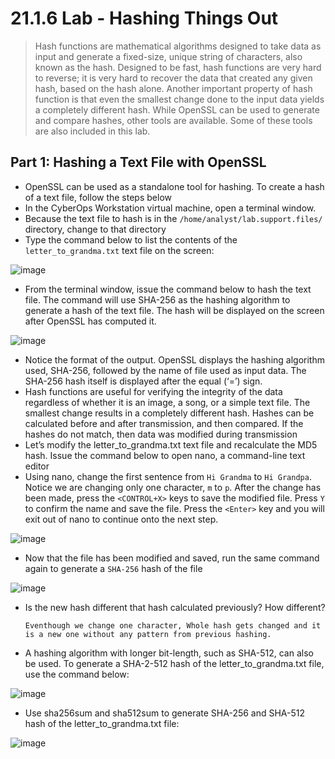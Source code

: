 # 21.1.6 Lab - Hashing Things Out

> Hash functions are mathematical algorithms designed to take data as input and generate a fixed-size, unique 
string of characters, also known as the hash. Designed to be fast, hash functions are very hard to reverse; it 
is very hard to recover the data that created any given hash, based on the hash alone. Another important 
property of hash function is that even the smallest change done to the input data yields a completely different 
hash.
While OpenSSL can be used to generate and compare hashes, other tools are available. Some of these tools 
are also included in this lab.

## Part 1: Hashing a Text File with OpenSSL

* OpenSSL can be used as a standalone tool for hashing. To create a hash of a text file, follow the steps below
* In the CyberOps Workstation virtual machine, open a terminal window.
* Because the text file to hash is in the `/home/analyst/lab.support.files/` directory, change to that directory
* Type the command below to list the contents of the `letter_to_grandma.txt` text file on the screen:

![image](https://github.com/tousif13/CISCO_CyberOps/assets/33444140/1efcc1c3-ffe9-45f2-a009-ff598a756418)

* From the terminal window, issue the command below to hash the text file. The command will use SHA-256 as the hashing algorithm to generate a hash of the text file. The hash will be displayed on the screen after OpenSSL has computed it.

![image](https://github.com/tousif13/CISCO_CyberOps/assets/33444140/4956ff06-bd45-43dd-9cf9-437e5a06c8f8)

* Notice the format of the output. OpenSSL displays the hashing algorithm used, SHA-256, followed by the name of file used as input data. The SHA-256 hash itself is displayed after the equal (‘=’) sign.
* Hash functions are useful for verifying the integrity of the data regardless of whether it is an image, a song, or a simple text file. The smallest change results in a completely different hash. Hashes can be 
calculated before and after transmission, and then compared. If the hashes do not match, then data was modified during transmission
* Let’s modify the letter_to_grandma.txt text file and recalculate the MD5 hash. Issue the command below to open nano, a command-line text editor
* Using nano, change the first sentence from `Hi Grandma` to `Hi Grandpa`. Notice we are changing only one character, `m` to `p`. After the change has been made, press the `<CONTROL+X>` keys to save the 
modified file. Press `Y` to confirm the name and save the file. Press the `<Enter>` key and you will exit out of nano to continue onto the next step.

![image](https://github.com/tousif13/CISCO_CyberOps/assets/33444140/1080abba-6934-4eab-b045-5f7df9e14608)

* Now that the file has been modified and saved, run the same command again to generate a `SHA-256` hash of the file

![image](https://github.com/tousif13/CISCO_CyberOps/assets/33444140/07e737ab-f9d2-423a-bfdb-396362f1513c)

* Is the new hash different that hash calculated previously? How different?

      Eventhough we change one character, Whole hash gets changed and it is a new one without any pattern from previous hashing.

* A hashing algorithm with longer bit-length, such as SHA-512, can also be used. To generate a SHA-2-512 hash of the letter_to_grandma.txt file, use the command below:

![image](https://github.com/tousif13/CISCO_CyberOps/assets/33444140/4d3933da-7c95-463a-8a3d-eaa10339ab09)

* Use sha256sum and sha512sum to generate SHA-256 and SHA-512 hash of the letter_to_grandma.txt file:

![image](https://github.com/tousif13/CISCO_CyberOps/assets/33444140/7965747b-94a5-4b19-91d5-7c3490279241)
